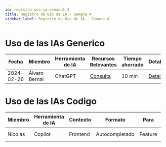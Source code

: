 ```yaml
---
id: registro-uso-ia-semanal-4
title: Registro de Uso de IA - Semana 4
sidebar_label: Registro de Uso de IA - Semana 4
---
```


# Uso de las IAs Generico

| Fecha      | Miembro       | Herramienta de IA | Recursos Relevantes                                                            | Tiempo ahorrado | Detalles                                     |
| ---------- | ------------- | ----------------- | ------------------------------------------------------------------------------ | --------------- | -------------------------------------------- |
| 2024-02-26 | Álvaro Bernal | ChatGPT           | [Consulta](https://chat.openai.com/share/3fd45cfd-435a-4953-b28b-a857e45834dd) | 10 min          | [Detalles](Detalles/2024-02-26_AlvaroBernal) |

# Uso de las IAs Codigo

| Miembro | Herramienta de IA | Contexto | Formato        | Para    | Tiempo ahorrado | Detalles                                |
| ------- | ----------------- | -------- | -------------- | ------- | --------------- | --------------------------------------- |
| Nicolas | Copilot           | Frontend | Autocompletado | Feature | 1h (Código)     | [Detalles](Detalles/2024-02-26_Nicolas) |
